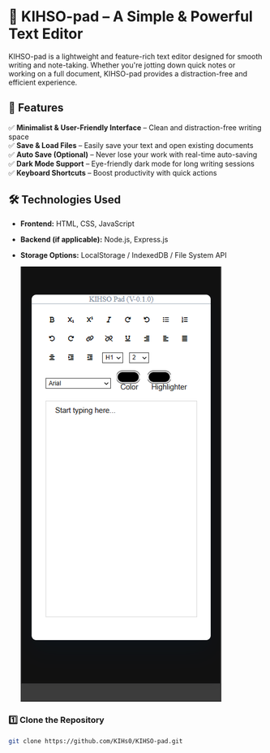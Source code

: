 # 📝 KIHSO-pad – A Simple & Powerful Text Editor  

KIHSO-pad is a lightweight and feature-rich text editor designed for smooth writing and note-taking. Whether you're jotting down quick notes or working on a full document, KIHSO-pad provides a distraction-free and efficient experience.  

## 🚀 Features  
✅ **Minimalist & User-Friendly Interface** – Clean and distraction-free writing space  
✅ **Save & Load Files** – Easily save your text and open existing documents  
✅ **Auto Save (Optional)** – Never lose your work with real-time auto-saving  
✅ **Dark Mode Support** – Eye-friendly dark mode for long writing sessions  
✅ **Keyboard Shortcuts** – Boost productivity with quick actions  

## 🛠 Technologies Used  
- **Frontend:** HTML, CSS, JavaScript  
- **Backend (if applicable):** Node.js, Express.js  
- **Storage Options:** LocalStorage / IndexedDB / File System API  

  ![](image.png)



### 1️⃣ Clone the Repository  
```sh
git clone https://github.com/KIHs0/KIHSO-pad.git

